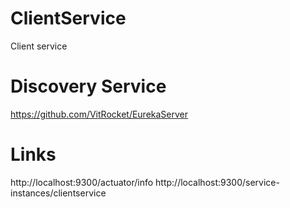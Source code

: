 # ClientService
Client service

# Discovery Service
https://github.com/VitRocket/EurekaServer

# Links
http://localhost:9300/actuator/info
http://localhost:9300/service-instances/clientservice
